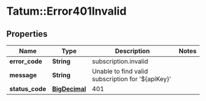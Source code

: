 # Tatum::Error401Invalid

## Properties
Name | Type | Description | Notes
------------ | ------------- | ------------- | -------------
**error_code** | **String** | subscription.invalid | 
**message** | **String** | Unable to find valid subscription for &#x27;${apiKey}&#x27; | 
**status_code** | [**BigDecimal**](BigDecimal.md) | 401 | 

